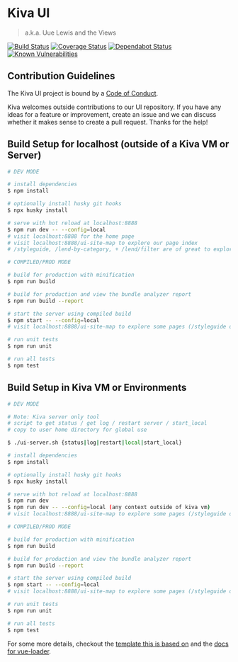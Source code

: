 # Kiva UI

> a.k.a. Uue Lewis and the Views

[![Build Status](https://github.com/kiva/ui/workflows/Ui%20Tests/badge.svg?branch=master)](https://github.com/kiva/ui/actions)
[![Coverage Status](https://coveralls.io/repos/github/kiva/ui/badge.svg?branch=master)](https://coveralls.io/github/kiva/ui?branch=master)
[![Dependabot Status](https://api.dependabot.com/badges/status?host=github&repo=kiva/ui)](https://dependabot.com)
[![Known Vulnerabilities](https://snyk.io/test/github/kiva/ui/badge.svg)](https://snyk.io/test/github/kiva/ui)

## Contribution Guidelines
The Kiva UI project is bound by a [Code of Conduct](code_of_conduct.md).

Kiva welcomes outside contributions to our UI repository. If you have any ideas for a feature or improvement, create an issue and we can discuss whether it makes sense to create a pull request. Thanks for the help!

## Build Setup for localhost (outside of a Kiva VM or Server)

``` bash
# DEV MODE

# install dependencies
$ npm install

# optionally install husky git hooks
$ npx husky install

# serve with hot reload at localhost:8888
$ npm run dev -- --config=local
# visit localhost:8888 for the home page
# visit localhost:8888/ui-site-map to explore our page index
# /styleguide, /lend-by-category, + /lend/filter are of great to explore

# COMPILED/PROD MODE

# build for production with minification
$ npm run build

# build for production and view the bundle analyzer report
$ npm run build --report

# start the server using compiled build
$ npm start -- --config=local
# visit localhost:8888/ui-site-map to explore some pages (/styleguide or /lend-by-category may be of interest)

# run unit tests
$ npm run unit

# run all tests
$ npm test
```

## Build Setup in Kiva VM or Environments

``` bash
# DEV MODE

# Note: Kiva server only tool
# script to get status / get log / restart server / start_local
# copy to user home directory for global use

$ ./ui-server.sh {status|log|restart|local|start_local}

# install dependencies
$ npm install

# optionally install husky git hooks
$ npx husky install

# serve with hot reload at localhost:8888
$ npm run dev
$ npm run dev -- --config=local (any context outside of kiva vm)
# visit localhost:8888/ui-site-map to explore some pages (/styleguide or /lend-by-category may be of interest)

# COMPILED/PROD MODE

# build for production with minification
$ npm run build

# build for production and view the bundle analyzer report
$ npm run build --report

# start the server using compiled build
$ npm start -- --config=local
# visit localhost:8888/ui-site-map to explore some pages (/styleguide or /lend-by-category may be of interest)

# run unit tests
$ npm run unit

# run all tests
$ npm test
```

For some more details, checkout the [template this is based on](http://vuejs-templates.github.io/webpack/) and the [docs for vue-loader](http://vuejs.github.io/vue-loader).

